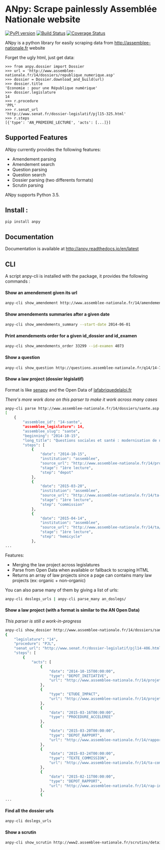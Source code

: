 # ANpy: Scrape painlessly Assemblée Nationale website
[![PyPI version](https://badge.fury.io/py/anpy.svg)](https://badge.fury.io/py/anpy)
[![Build Status](https://travis-ci.org/regardscitoyens/anpy.svg)](https://travis-ci.org/regardscitoyens/anpy)
[![Coverage Status](https://coveralls.io/repos/github/regardscitoyens/anpy/badge.svg?branch=master)](https://coveralls.io/github/regardscitoyens/anpy?branch=master)

ANpy is a python library for easily scraping data from http://assemblee-nationale.fr website

Forget the ugly html, just get data:

    >>> from anpy.dossier import Dossier
    >>> url = 'http://www.assemblee-nationale.fr/14/dossiers/republique_numerique.asp'
    >>> dossier = Dossier.download_and_build(url)
    >>> dossier.title
    'Economie : pour une République numérique'
    >>> dossier.legislature
    14
    >>> r.procedure
    'PPL'
    >>> r.senat_url
    'http://www.senat.fr/dossier-legislatif/pjl15-325.html'
    >>> r.steps
    [{'type': 'AN_PREMIERE_LECTURE', 'acts': [...]}]


## Supported Features

ANpy currently provides the following features:

- Amendement parsing
- Amendement search
- Question parsing
- Question search
- Dossier parsing (two differents formats)
- Scrutin parsing

ANpy supports Python 3.5.

## Install :
```bash
pip install anpy
```

## Documentation

Documentation is available at http://anpy.readthedocs.io/en/latest


## CLI
A script anpy-cli is installed with the package, it provides the following commands :

#### Show an amendement given its url
```bash
anpy-cli show_amendement http://www.assemblee-nationale.fr/14/amendements/1847/CION-DVP/CD266.asp
```

#### Show amendements summaries after a given date
```bash
anpy-cli show_amendements_summary --start-date 2014-06-01
```

#### Print amendements order for a given id_dossier and id_examen
```bash
anpy-cli show_amendements_order 33299 --id-examen 4073
```

#### Show a question
```bash
anpy-cli show_question http://questions.assemblee-nationale.fr/q14/14-73499QE.htm
```

#### Show a law project (dossier législatif)

Format is like [senapy](https://github.com/regardscitoyens/senapy) and the Open Data of [lafabriquedelaloi.fr](https://www.lafabriquedelaloi.fr)

*There's more work done on this parser to make it work across many cases*

```bash
anpy-cli parse http://www.assemblee-nationale.fr/14/dossiers/sante.asp
[
    {
        "assemblee_id": "14-sante",
        "assemblee_legislature": 14,
        "assemblee_slug": "sante",
        "beginning": "2014-10-15",
        "long_title": "Questions sociales et santé : modernisation de notre système de santé",
        "steps": [
            {
                "date": "2014-10-15",
                "institution": "assemblee",
                "source_url": "http://www.assemblee-nationale.fr/14/projets/pl2302.asp",
                "stage": "1ère lecture",
                "step": "depot"
            },
            {
                "date": "2015-03-20",
                "institution": "assemblee",
                "source_url": "http://www.assemblee-nationale.fr/14/ta-commission/r2673-a0.asp",
                "stage": "1ère lecture",
                "step": "commission"
            },
            {
                "date": "2015-04-14",
                "institution": "assemblee",
                "source_url": "http://www.assemblee-nationale.fr/14/ta/ta0505.asp",
                "stage": "1ère lecture",
                "step": "hemicycle"
            },
...
```

Features:
- Merging the law project across legislatures
- Parse from Open Data when available or fallback to scraping HTML
- Returns an array of law projects since a page can contains many law projects (ex: organic + non-organic)


You can also parse many of them by giving a list of urls:

```bash
anpy-cli doslegs_urls | anpy-cli parse_many an_doslegs/
```

#### Show a law project (with a format is similar to the AN Open Data)

*This parser is still a work-in-progress*

```bash
anpy-cli show_dossier http://www.assemblee-nationale.fr/14/dossiers/sante.asp
{
    "legislature": "14",
    "procedure": "PJL",
    "senat_url": "http://www.senat.fr/dossier-legislatif/pjl14-406.html",
    "steps": [
        {
            "acts": [
                {
                    "date": "2014-10-15T00:00:00",
                    "type": "DEPOT_INITIATIVE",
                    "url": "http://www.assemblee-nationale.fr/14/projets/pl2302.asp"
                },
                {
                    "type": "ETUDE_IMPACT",
                    "url": "http://www.assemblee-nationale.fr/14/projets/pl2302-ei.asp"
                },
                {
                    "date": "2015-03-16T00:00:00",
                    "type": "PROCEDURE_ACCELEREE"
                },
                {
                    "date": "2015-03-20T00:00:00",
                    "type": "DEPOT_RAPPORT",
                    "url": "http://www.assemblee-nationale.fr/14/rapports/r2673.asp"
                },
                {
                    "date": "2015-03-24T00:00:00",
                    "type": "TEXTE_COMMISSION",
                    "url": "http://www.assemblee-nationale.fr/14/ta-commission/r2673-a0.asp"
                },
                {
                    "date": "2015-02-11T00:00:00",
                    "type": "DEPOT_RAPPORT",
                    "url": "http://www.assemblee-nationale.fr/14/rap-info/i2581.asp"
                },
                {
...
```


#### Find all the dossier urls
```bash
anpy-cli doslegs_urls
```

#### Show a scrutin
```bash
anpy-cli show_scrutin http://www2.assemblee-nationale.fr/scrutins/detail/(legislature)/14/(num)/1212
```
